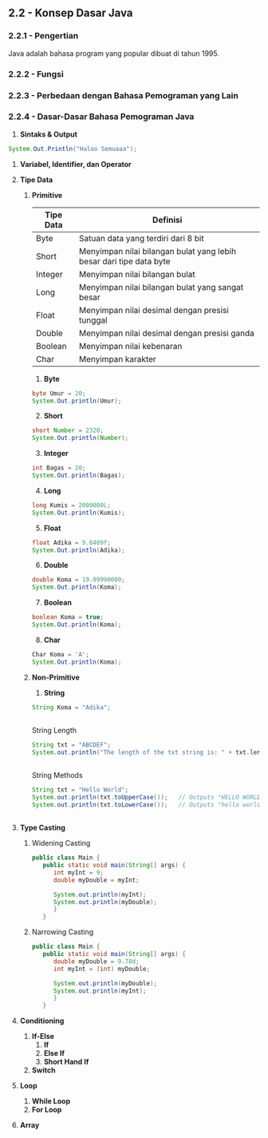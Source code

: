 ## 2.2 - Konsep Dasar Java
### 2.2.1 - Pengertian
Java adalah bahasa program yang popular dibuat di tahun 1995. 
### 2.2.2 - Fungsi

### 2.2.3 - Perbedaan dengan Bahasa Pemograman yang Lain
### 2.2.4 - Dasar-Dasar Bahasa Pemograman Java
1. **Sintaks & Output**

```java
System.Out.Println("Haloo Semuaaa");
```
1. **Variabel, Identifier, dan Operator**
2. **Tipe Data**
   1. **Primitive**

      | Tipe Data | Definisi |
      | --------- | ------- |
      | Byte | Satuan data yang terdiri dari 8 bit |
      | Short | Menyimpan nilai bilangan bulat yang lebih besar dari tipe data byte |
      | Integer | Menyimpan nilai bilangan bulat |
      | Long | Menyimpan nilai bilangan bulat yang sangat besar |
      | Float | Menyimpan nilai desimal dengan presisi tunggal |
      | Double | Menyimpan nilai desimal dengan presisi ganda |
      | Boolean | Menyimpan nilai kebenaran |
      | Char | Menyimpan karakter |

      1. **Byte**
      ```java
      byte Umur = 20;
      System.Out.println(Umur);
      ```
      2. **Short**
      ```java
      short Number = 2320;
      System.Out.println(Number);
      ```
      3. **Integer**
      ```java
      int Bagas = 20;
      System.Out.println(Bagas);
      ```
      4. **Long**
      ```java
      long Kumis = 2000000L;
      System.Out.println(Kumis);
      ```
      5. **Float**
      ```java
      float Adika = 9.6409f;
      System.Out.println(Adika);
      ```
      6. **Double**
      ```java
      double Koma = 19.99990000;
      System.Out.println(Koma);
      ```
      7. **Boolean**
      ```java
      boolean Koma = true;
      System.Out.println(Koma);
      ```
      8. **Char**
      ```java
      Char Koma = 'A';
      System.Out.println(Koma);
      ```
   2. **Non-Primitive**
      1. **String**
      ```java
      String Koma = "Adika";
      ```
      ##
      String Length
      ```java
      String txt = "ABCDEF";
      System.out.println("The length of the txt string is: " + txt.length()); //Output 6
      ```
      ##
      String Methods
      ```java
      String txt = "Hello World";
      System.out.println(txt.toUpperCase());   // Outputs "HELLO WORLD"
      System.out.println(txt.toLowerCase());   // Outputs "hello world"
      ```
      ##

3. **Type Casting**
   1. Widening Casting
      ```java
      public class Main {
         public static void main(String[] args) {
            int myInt = 9;
            double myDouble = myInt; 

            System.out.println(myInt);      
            System.out.println(myDouble);   
            }
         }
      ```
   2. Narrowing Casting
      ```java
      public class Main {
         public static void main(String[] args) {
            double myDouble = 9.78d;
            int myInt = (int) myDouble; 

            System.out.println(myDouble);   
            System.out.println(myInt);      
            }
         }
      ```
4. **Conditioning**
   1. **If-Else**
      1. **If**
      2. **Else If**
      3. **Short Hand If**
   2. **Switch**
5. **Loop**
   1. **While Loop**
   2. **For Loop**
6. **Array**

